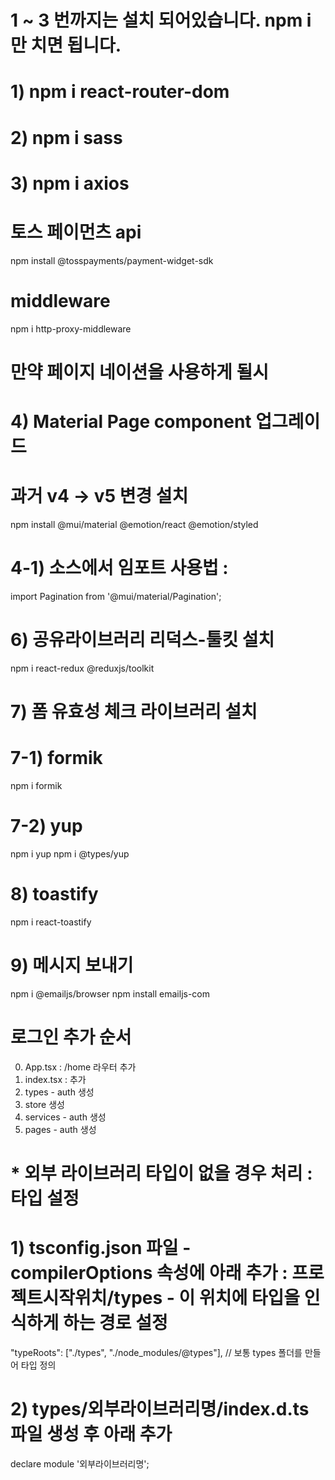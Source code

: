 
# 1 ~ 3 번까지는 설치 되어있습니다. npm i 만 치면 됩니다.

# 1) npm i react-router-dom
# 2) npm i sass
# 3) npm i axios

# 토스 페이먼츠 api
npm install @tosspayments/payment-widget-sdk

# middleware
npm i http-proxy-middleware

# 만약 페이지 네이션을 사용하게 될시
# 4) Material Page component 업그레이드 
# 과거 v4 -> v5 변경 설치
npm install @mui/material @emotion/react @emotion/styled

# 4-1) 소스에서 임포트 사용법 : <Pagination />
import Pagination from '@mui/material/Pagination';

# 6) 공유라이브러리 리덕스-툴킷 설치
npm i react-redux @reduxjs/toolkit

# 7) 폼 유효성 체크 라이브러리 설치
# 7-1) formik
npm i formik

# 7-2) yup
npm i yup
npm i @types/yup

# 8) toastify
npm i react-toastify

# 9) 메시지 보내기
npm i @emailjs/browser
npm install emailjs-com


# 로그인 추가 순서
0) App.tsx : /home 라우터  추가
0) index.tsx : <Provider store={store}></Provider> 추가
1) types - auth 생성
2) store 생성
3) services - auth 생성
4) pages - auth 생성


# * 외부 라이브러리 타입이 없을 경우 처리 : 타입 설정
# 1) tsconfig.json 파일 - compilerOptions 속성에 아래 추가 : 프로젝트시작위치/types - 이 위치에 타입을 인식하게 하는 경로 설정
"typeRoots": ["./types", "./node_modules/@types"], // 보통 types 폴더를 만들어 타입 정의
# 2) types/외부라이브러리명/index.d.ts 파일 생성 후 아래 추가
declare module '외부라이브러리명';
